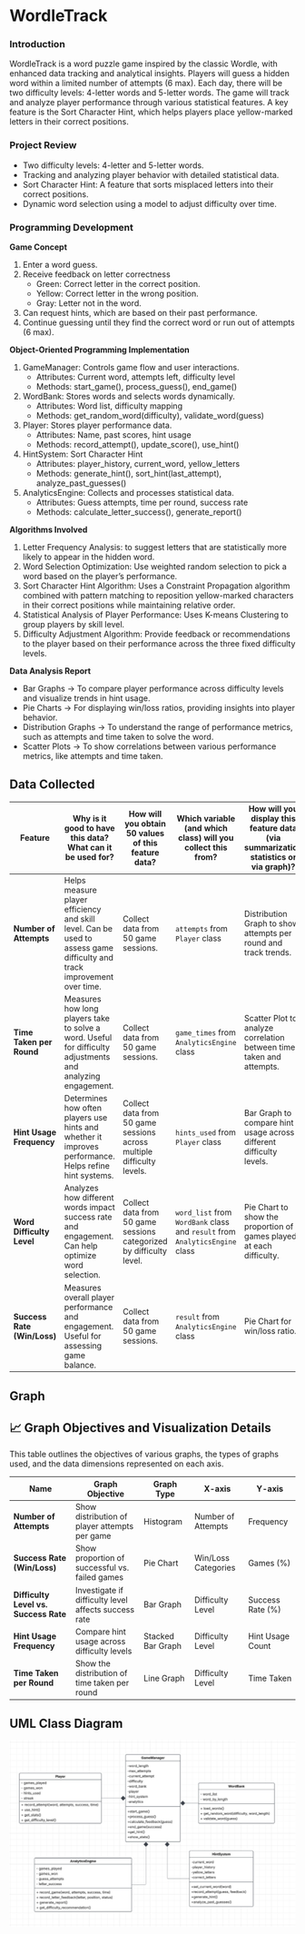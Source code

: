 # WordleTrack

### Introduction
WordleTrack is a word puzzle game inspired by the classic Wordle, with enhanced data tracking and analytical insights. Players will guess a hidden word within a limited number of attempts (6 max). Each day, there will be two difficulty levels: 4-letter words and 5-letter words.
The game will track and analyze player performance through various statistical features. A key feature is the Sort Character Hint, which helps players place yellow-marked letters in their correct positions.

### Project Review
- Two difficulty levels: 4-letter and 5-letter words.
- Tracking and analyzing player behavior with detailed statistical data.
- Sort Character Hint: A feature that sorts misplaced letters into their correct positions.
- Dynamic word selection using a model to adjust difficulty over time.

### Programming Development
**Game Concept**
1. Enter a word guess.
2. Receive feedback on letter correctness 
   - Green: Correct letter in the correct position.
   - Yellow: Correct letter in the wrong position.
   - Gray: Letter not in the word.
3. Can request hints, which are based on their past performance.
4. Continue guessing until they find the correct word or run out of attempts (6 max).

**Object-Oriented Programming Implementation**
1. GameManager: Controls game flow and user interactions.
    - Attributes: Current word, attempts left, difficulty level 
    - Methods: start_game(), process_guess(), end_game()
2. WordBank: Stores words and selects words dynamically.
   - Attributes: Word list, difficulty mapping
   - Methods: get_random_word(difficulty), validate_word(guess)
3. Player: Stores player performance data.
   - Attributes: Name, past scores, hint usage
   - Methods: record_attempt(), update_score(), use_hint()
4. HintSystem: Sort Character Hint
   - Attributes: player_history, current_word, yellow_letters
   - Methods: generate_hint(), sort_hint(last_attempt), analyze_past_guesses()
5. AnalyticsEngine: Collects and processes statistical data.
   - Attributes: Guess attempts, time per round, success rate
   - Methods: calculate_letter_success(), generate_report()

**Algorithms Involved**
1. Letter Frequency Analysis: to suggest letters that are statistically more likely to appear in the hidden word.
2. Word Selection Optimization: Use weighted random selection to pick a word based on the player’s performance.
3. Sort Character Hint Algorithm: Uses a Constraint Propagation algorithm combined with pattern matching to reposition yellow-marked characters in their correct positions while maintaining relative order.
4. Statistical Analysis of Player Performance: Uses K-means Clustering to group players by skill level.
5. Difficulty Adjustment Algorithm: Provide feedback or recommendations to the player based on their performance across the three fixed difficulty levels.

**Data Analysis Report**
- Bar Graphs → To compare player performance across difficulty levels and visualize trends in hint usage.
- Pie Charts → For displaying win/loss ratios, providing insights into player behavior.
- Distribution Graphs → To understand the range of performance metrics, such as attempts and time taken to solve the word.
- Scatter Plots → To show correlations between various performance metrics, like attempts and time taken.

## Data Collected

| **Feature**              | **Why is it good to have this data? What can it be used for?**                                                                 | **How will you obtain 50 values of this feature data?**                                | **Which variable (and which class) will you collect this from?**                  | **How will you display this feature data (via summarization statistics or via graph)?**                                                  |
|--------------------------|----------------------------------------------------------------------------------------------------------------------------------|------------------------------------------------------------------------------------------|-----------------------------------------------------------------------------------|------------------------------------------------------------------------------------------------------------------------|
| **Number of Attempts**   | Helps measure player efficiency and skill level. Can be used to assess game difficulty and track improvement over time.         | Collect data from 50 game sessions.                                                     | `attempts` from `Player` class                                                    | Distribution Graph to show attempts per round and track trends.                                                      |
| **Time Taken per Round** | Measures how long players take to solve a word. Useful for difficulty adjustments and analyzing engagement.                     | Collect data from 50 game sessions.                                                     | `game_times` from `AnalyticsEngine` class                                         | Scatter Plot to analyze correlation between time taken and attempts.                                                |
| **Hint Usage Frequency** | Determines how often players use hints and whether it improves performance. Helps refine hint systems.                          | Collect data from 50 game sessions across multiple difficulty levels.                   | `hints_used` from `Player` class                                                  | Bar Graph to compare hint usage across different difficulty levels.                                                  |
| **Word Difficulty Level**| Analyzes how different words impact success rate and engagement. Can help optimize word selection.                              | Collect data from 50 game sessions categorized by difficulty level.                     | `word_list` from `WordBank` class and `result` from `AnalyticsEngine` class | Pie Chart to show the proportion of games played at each difficulty.                                                |
| **Success Rate (Win/Loss)** | Measures overall player performance and engagement. Useful for assessing game balance.                                     | Collect data from 50 game sessions.                                                     | `result` from `AnalyticsEngine` class                                             | Pie Chart for win/loss ratio.                                                                                         |

## Graph

## 📈 Graph Objectives and Visualization Details

This table outlines the objectives of various graphs, the types of graphs used, and the data dimensions represented on each axis.

| **Name**                        | **Graph Objective**                                                | **Graph Type**        | **X-axis**               | **Y-axis**           |
|----------------------------------|---------------------------------------------------------------------|------------------------|--------------------------|----------------------|
| **Number of Attempts**           | Show distribution of player attempts per game                      | Histogram              | Number of Attempts       | Frequency            |
| **Success Rate (Win/Loss)**      | Show proportion of successful vs. failed games                     | Pie Chart              | Win/Loss Categories      | Games (%)            |
| **Difficulty Level vs. Success Rate** | Investigate if difficulty level affects success rate          | Bar Graph              | Difficulty Level         | Success Rate (%)     |
| **Hint Usage Frequency**         | Compare hint usage across difficulty levels                        | Stacked Bar Graph      | Difficulty Level         | Hint Usage Count     |
| **Time Taken per Round**         | Show the distribution of time taken per round                      | Line Graph             | Difficulty Level         | Time Taken           |

## UML Class Diagram
![image](screenshots/uml/uml_image.png)
